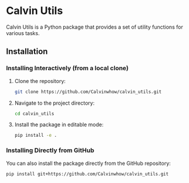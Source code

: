 # Calvin Utils

Calvin Utils is a Python package that provides a set of utility functions for various tasks. 

## Installation

### Installing Interactively (from a local clone)

1. Clone the repository:

    ```bash
    git clone https://github.com/Calvinwhow/calvin_utils.git
    ```

2. Navigate to the project directory:

    ```bash
    cd calvin_utils
    ```

3. Install the package in editable mode:

    ```bash
    pip install -e .
    ```

### Installing Directly from GitHub

You can also install the package directly from the GitHub repository:

```bash
pip install git+https://github.com/Calvinwhow/calvin_utils.git
